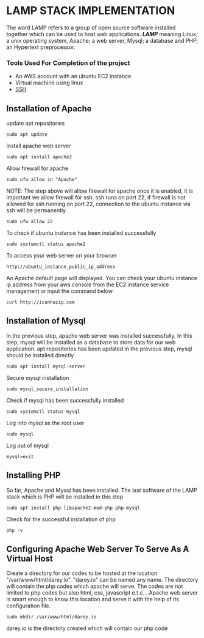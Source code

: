 # LAMP STACK IMPLEMENTATION
The word LAMP refers to a group of open source software installed together which can be used to host web applications.
***LAMP*** meaning Linux; a unix operating system, Apache; a web server, Mysql; a database and PHP; an Hypertext preprocessor.

### Tools Used For Completion of the project
- An AWS account with an ubuntu EC2 instance
- Virtual machine using linux
- [SSH](https://www.digitalocean.com/community/tutorials/how-to-set-up-ssh-keys-on-ubuntu-20-04)

## Installation of Apache
update apt repositories

    sudo apt update
Install apache web server

    sudo apt install apache2
Allow firewall for apache

    sudo ufw allow in "Apache"
NOTE: The step above will allow firewall for apache once it is enabled, it is important we allow firewall for ssh. ssh runs on port 22, if firewall is not allowed for ssh running on port 22, connection to the ubuntu instance via ssh will be permanently

    sudo ufw allow 22
    
To check if ubuntu instance has been installed successfully

    sudo systemctl status apache2

To access your web server on your browser

    http://ubuntu_instance_public_ip_address
An Apache default page will displayed. 
You can check your ubuntu instance ip address from your aws console from the EC2 instance service management or input the command below

    curl http://icanhazip.com

## Installation of Mysql

In the previous step, apache web server was installed successfully. In this step, mysql will be installed as a database to store data for our web application.
apt repositories has been updated in the previous step, mysql should be installed directly

    sudo apt install mysql-server
Secure mysql installation 

    sudo mysql_secure_installation
Check if mysql has been successfully installed

    sudo systemctl status mysql
Log into mysql as the root user

    sudo mysql
Log out of mysql

    mysql>exit

## Installing PHP

So far, Apache and Mysql has been installed. The last software of the LAMP stack which is PHP will be installed in this step

    sudo apt install php libapache2-mod-php php-mysql
Check for the successful installation of php

    php -v

## Configuring Apache Web Server To Serve As A Virtual Host 
Create a directory for our codes to be hosted at the location "/var/www/html/darey.io", "darey.io" can be named any name. The directory will contain the php codes which apache will serve. The codes are not limited to php codes but also html, css, javascript e.t.c. . Apache web server is smart enough to know this location and serve it with the help of its configuration file.

    sudo mkdir /var/www/html/darey.io
 darey.io is the directory created which will contain our php code

    
